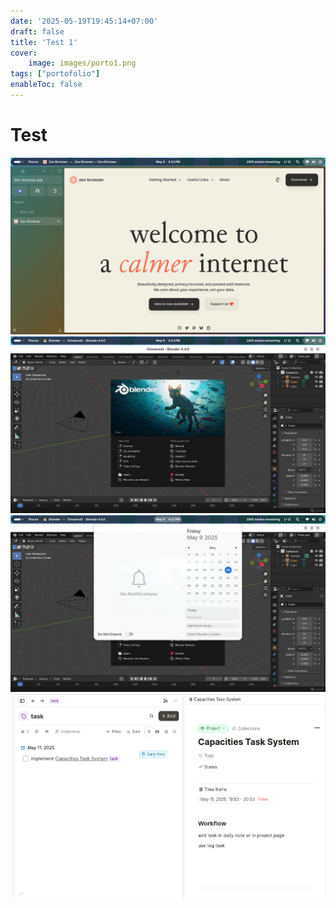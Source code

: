 ```yaml
---
date: '2025-05-19T19:45:14+07:00'
draft: false
title: 'Test 1'
cover:
    image: images/porto1.png
tags: ["portofolio"]
enableToc: false
---
```

# Test

![test1](images/1.png)
![test2](images/2.png)
![test4](images/3.png)
![test4](images/4.png)